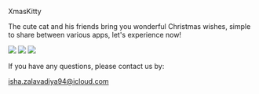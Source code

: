 XmasKitty

The cute cat and his friends bring you wonderful Christmas wishes, simple to share between various apps, let's experience now!


![](./kitty/1.png)
![](./kitty/2.png)
![](./kitty/3.png)


If you have any questions, please contact us by:

isha.zalavadiya94@icloud.com
